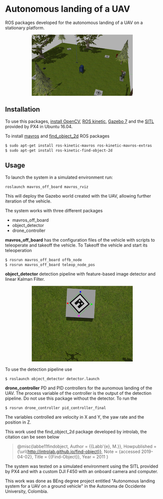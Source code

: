 ﻿# Autonomous landing of a UAV 

ROS packages developed for the autonomous landing of a UAV on a stationary platform.

<div  align="center">
<img  src="./images/world.jpg" width="330">
</div>

## Installation

To use this packages, [install OpenCV](https://www.pyimagesearch.com/2016/10/24/ubuntu-16-04-how-to-install-opencv/), [ROS kinetic](http://wiki.ros.org/kinetic/Installation), [Gazebo 7](http://gazebosim.org/tutorials?tut=install_ubuntu&ver=7.0&cat=install) and the [SITL ](https://dev.px4.io/v1.9.0/en/simulation/) provided by PX4 in Ubuntu 16.04.


To install [mavros](http://wiki.ros.org/mavros) and [find_object_2d](http://wiki.ros.org/find_object_2d) ROS packages

    $ sudo apt-get install ros-kinetic-mavros ros-kinetic-mavros-extras
    $ sudo apt-get install ros-kinetic-find-object-2d


## Usage

To launch the system in a simulated environment run:

    roslaunch mavros_off_board mavros_rviz

This will deploy the Gazebo world created with the UAV, allowing further iteration of the vehicle.

The system works with three different packages

 - mavros_off_board 
 - object_detector
 - drone_controller 

**mavros_off_board** has the configuration files of the vehicle with scripts to teleoperate and takeoff the vehicle. To Takeoff the vehicle and start its teleoperation 

    $ rosrun mavros_off_board offb_node
    $ rosrun mavros_off_board teleop_node_pos

**object_detector** detection pipeline with feature-based image detector and linear Kalman Filter.

<div  align="center">
<img  src="./images/kf.png" width="330">
</div>

To use the detection pipeline use 

    $ roslaunch object_detector detector.launch

**drone_controller** PD and PID controllers for the aunomous landing of the UAV. The process variable of the controller is the output of the detection pipeline. Do not use this package without the detector. To run the 

    $ rosrun drone_controller pid_controller_final 

The variables controlled are velocity in X and Y, the yaw rate and the position in Z. 

This work used the find_object_2d package developed by introlab, the citation can be seen below

> @misc{labbe11findobject,
   Author = {{Labb\'{e}, M.}},
   Howpublished = {\url{http://introlab.github.io/find-object}},
   Note = {accessed 2019-04-02},
   Title = {{Find-Object}},
   Year = 2011
}

The system was tested on a simulated environment using the SITL provided by PX4 and with a custom DJI F450 with an onboard camera and computer. 

This work was done as BEng degree project entitled "Autonomous landing system for a UAV on a ground vehicle" in the Autonoma de Occidente University, Colombia. 
